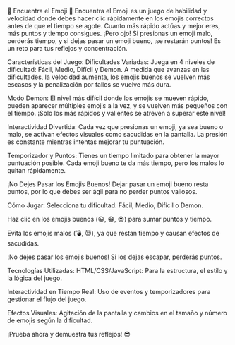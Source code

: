 🎯 Encuentra el Emoji 🎯
Encuentra el Emoji es un juego de habilidad y velocidad donde debes hacer clic rápidamente en los emojis correctos antes de que el tiempo se agote. Cuanto más rápido actúas y mejor eres, más puntos y tiempo consigues. ¡Pero ojo! Si presionas un emoji malo, perderás tiempo, y si dejas pasar un emoji bueno, ¡se restarán puntos! Es un reto para tus reflejos y concentración.

Características del Juego:
Dificultades Variadas:
Juega en 4 niveles de dificultad: Fácil, Medio, Difícil y Demon. A medida que avanzas en las dificultades, la velocidad aumenta, los emojis buenos se vuelven más escasos y la penalización por fallos se vuelve más dura.

Modo Demon:
El nivel más difícil donde los emojis se mueven rápido, pueden aparecer múltiples emojis a la vez, y se vuelven más pequeños con el tiempo. ¡Solo los más rápidos y valientes se atreven a superar este nivel!

Interactividad Divertida:
Cada vez que presionas un emoji, ya sea bueno o malo, se activan efectos visuales como sacudidas en la pantalla. La presión es constante mientras intentas mejorar tu puntuación.

Temporizador y Puntos:
Tienes un tiempo limitado para obtener la mayor puntuación posible. Cada emoji bueno te da más tiempo, pero los malos lo quitan rápidamente.

¡No Dejes Pasar los Emojis Buenos!
Dejar pasar un emoji bueno resta puntos, por lo que debes ser ágil para no perder puntos valiosos.

Cómo Jugar:
Selecciona tu dificultad: Fácil, Medio, Difícil o Demon.

Haz clic en los emojis buenos (😀, 😁, 😍) para sumar puntos y tiempo.

Evita los emojis malos (💣, 😈), ya que restan tiempo y causan efectos de sacudidas.

¡No dejes pasar los emojis buenos! Si los dejas escapar, perderás puntos.

Tecnologías Utilizadas:
HTML/CSS/JavaScript: Para la estructura, el estilo y la lógica del juego.

Interactividad en Tiempo Real: Uso de eventos y temporizadores para gestionar el flujo del juego.

Efectos Visuales: Agitación de la pantalla y cambios en el tamaño y número de emojis según la dificultad.

¡Prueba ahora y demuestra tus reflejos! 😎
